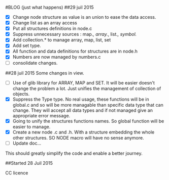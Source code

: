#BLOG (just what happens)
##29 juil 2015
- [x] Change node structure as value is an union to ease the data access.
- [x] Change list as an array access
- [x] Put all structures definitions in node.c
- [x] Suppress unnecessary sources : map.*, array.*, list.*, symbol.*
- [x] Add collection.* to manage array, map, list, set
- [x] Add set type.
- [x] All function and data definitions for structures are in node.h
- [x] Numbers are now managed by numbers.c
- [ ] consolidate changes.

##28 juil 2015
Some changes in view.

- [ ] Use of glib library for ARRAY, MAP and SET. It will be easier doesn't change the problem a lot. Just unifies the 
management of collection of objects.
- [x] Suppress the Type type. No real usage, these functions will be in global.c and so will be more managable than 
specific 
data type that can change. They will accept all data types and if not managed give an appropriate error message.
- [x] Going to unify the structures functions names. So global function will be easier to manage.
- [x] Create a new node .c and .h. With a structure embedding the whole other structures. SO NODE macro will have no 
sense anymore.
- [ ] Update doc...

This should greatly simplify the code and enable a better journey.

##Started 28 Juil 2015

CC licence
